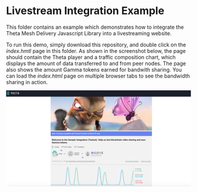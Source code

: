 # Livestream Integration Example

This folder contains an example which demonstrates how to integrate the Theta Mesh Delivery Javascript Library into a livestreaming website. 

To run this demo, simply download this repository, and double click on the *index.hmtl* page in this folder. As shown in the screenshot below, the page should contain the Theta player and a traffic composition chart, which displays the amount of data transferred to and from peer nodes. The page also shows the amount Gamma tokens earned for bandwith sharing. You can load the *index.html* page on multiple browser tabs to see the bandwidth sharing in action.

![alt text](img/livestream_integration_demo.png)
